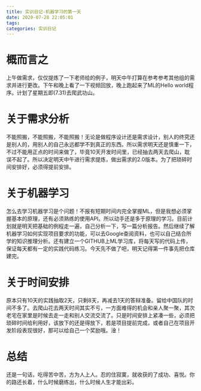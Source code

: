 ```yaml
---
title: 实训日记-机器学习的第一天
date: 2020-07-28 22:05:01
tags:
categories: 实训日记
---
```


# 概而言之

上午做需求，仅仅提炼了一下老师给的例子，明天中午打算在参考参考其他组的需求并进行更改。下午和晚上看了一下视频回放，晚上跑起来了ML的Hello world程序。计划了星期五即(7.31)去爬武功山。

# 关于需求分析

不能照搬，不能照搬，不能照搬！无论是做程序设计还是需求设计，别人的终究还是别人的，用别人的自己永远都学不到真正的东西。所以需求明天还是慎重一下，不过不能用正点的时间来做了，毕竟10天开发时间里，已经抽去两天去爬山，耽误不起了。所以决定明天中午进行需求提炼，做出需求的2.0版本。为了把琐碎时间安排好，必须得提前安排。

# 关于机器学习

怎么去学习机器学习是个问题！不报有短期时间内完全掌握ML，但是我想必须掌握基本的原理，还有必须熟练的使用API。所以动手还是多于原理的学习。目前计划就是明天把基础的例程走一遍，自己分析一下，写一篇分析报告。然后继续了解机器学习如何实现项目要求的功能，可以去Google查阅资料，也可以自己结合所学的知识推理分析。还有建立一个GITHUB上ML学习库，将每天写的代码上传，保证每天都有一定的实践代码练习。今天先不做了吧，明天记得第一件事先把仓库建完。

# 关于时间安排

原本只有10天的实践抽取2天，只剩8天，再减去1天的答辩准备。留给中国队的时间不多了。去爬山花去两天时间其实不亏，一方面难得的机会和亲人聚一聚，其次老宅在家里是时候去走一走和别人交流交流了。只是时间安排上紧凑一些，必须把琐碎时间给利用好，该放下的还是得放下，若是项目提前完成，或者自己在项目开发阶段表现很好，那可以给自己一个奖励哦。淦！

# 总结

还是一句话，吃得苦中苦，方为人上人。忍的住寂寞，就收获的了成功、喜悦。你的路还长着，什么时候磨练出，什么时候人生才能出彩。